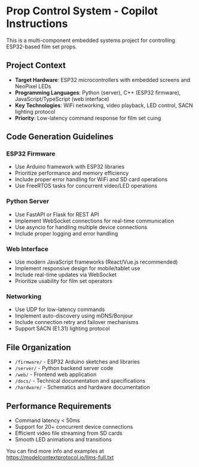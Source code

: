 <!-- Use this file to provide workspace-specific custom instructions to Copilot. For more details, visit https://code.visualstudio.com/docs/copilot/copilot-customization#_use-a-githubcopilotinstructionsmd-file -->

# Prop Control System - Copilot Instructions

This is a multi-component embedded systems project for controlling ESP32-based film set props.

## Project Context

- **Target Hardware**: ESP32 microcontrollers with embedded screens and NeoPixel LEDs
- **Programming Languages**: Python (server), C++ (ESP32 firmware), JavaScript/TypeScript (web interface)
- **Key Technologies**: WiFi networking, video playback, LED control, SACN lighting protocol
- **Priority**: Low-latency command response for film set cuing

## Code Generation Guidelines

### ESP32 Firmware
- Use Arduino framework with ESP32 libraries
- Prioritize performance and memory efficiency
- Include proper error handling for WiFi and SD card operations
- Use FreeRTOS tasks for concurrent video/LED operations

### Python Server
- Use FastAPI or Flask for REST API
- Implement WebSocket connections for real-time communication
- Use asyncio for handling multiple device connections
- Include proper logging and error handling

### Web Interface
- Use modern JavaScript frameworks (React/Vue.js recommended)
- Implement responsive design for mobile/tablet use
- Include real-time updates via WebSocket
- Prioritize usability for film set operators

### Networking
- Use UDP for low-latency commands
- Implement auto-discovery using mDNS/Bonjour
- Include connection retry and failover mechanisms
- Support SACN (E1.31) lighting protocol

## File Organization
- `/firmware/` - ESP32 Arduino sketches and libraries
- `/server/` - Python backend server code
- `/web/` - Frontend web application
- `/docs/` - Technical documentation and specifications
- `/hardware/` - Schematics and hardware documentation

## Performance Requirements
- Command latency < 50ms
- Support for 20+ concurrent device connections
- Efficient video file streaming from SD cards
- Smooth LED animations and transitions

You can find more info and examples at https://modelcontextprotocol.io/llms-full.txt
